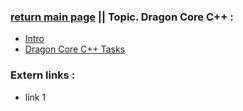 ### [return main page](../../../README.md) || Topic. Dragon Core C++ :
* [Intro](INTRO_IN_QT.md)
* [Dragon Core C++ Tasks](#) 

### Extern links :
* link 1
